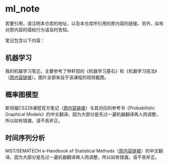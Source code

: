 # ml_note

若要引用，请注明本仓库的地址，以及本仓库所引用的原内容的链接。另外，如有对原内容的侵权行为请及时告知。

笔记包含以下内容：

## 机器学习

我的机器学习笔记，主要参考了林轩田的《机器学习基石》和《机器学习技法》（[原内容链接](https://www.youtube.com/channel/UC9Wi1Ias8t4u1OosYnHhi0Q)）。图片全部来自于该课程的视频截图。

## 概率图模型

斯坦福CS228课程官方笔记（[原内容链接](https://ermongroup.github.io/cs228-notes/)）与其对应的参考书《Probabilistic Graphical Models》的中文翻译。因为大部分是先过一遍机器翻译再人肉调整，所以如有错漏，请不吝斧正。

## 时间序列分析

NIST/SEMATECH e-Handbook of Statistical Methods（[原内容链接](https://www.itl.nist.gov/div898/handbook/)）的中文翻译。因为大部分是先过一遍机器翻译再人肉调整，所以如有错漏，请不吝斧正。

